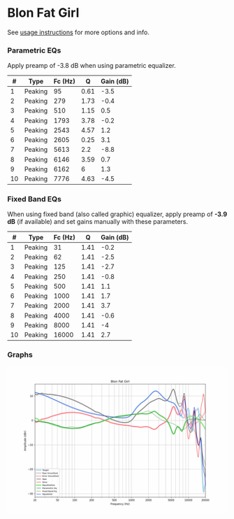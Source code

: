 # Blon Fat Girl
See [usage instructions](https://github.com/jaakkopasanen/AutoEq#usage) for more options and info.

### Parametric EQs
Apply preamp of -3.8 dB when using parametric equalizer.

|   # | Type    |   Fc (Hz) |    Q |   Gain (dB) |
|-----|---------|-----------|------|-------------|
|   1 | Peaking |        95 | 0.61 |        -3.5 |
|   2 | Peaking |       279 | 1.73 |        -0.4 |
|   3 | Peaking |       510 | 1.15 |         0.5 |
|   4 | Peaking |      1793 | 3.78 |        -0.2 |
|   5 | Peaking |      2543 | 4.57 |         1.2 |
|   6 | Peaking |      2605 | 0.25 |         3.1 |
|   7 | Peaking |      5613 | 2.2  |        -8.8 |
|   8 | Peaking |      6146 | 3.59 |         0.7 |
|   9 | Peaking |      6162 | 6    |         1.3 |
|  10 | Peaking |      7776 | 4.63 |        -4.5 |

### Fixed Band EQs
When using fixed band (also called graphic) equalizer, apply preamp of **-3.9 dB** (if available) and set gains manually with these parameters.

|   # | Type    |   Fc (Hz) |    Q |   Gain (dB) |
|-----|---------|-----------|------|-------------|
|   1 | Peaking |        31 | 1.41 |        -0.2 |
|   2 | Peaking |        62 | 1.41 |        -2.5 |
|   3 | Peaking |       125 | 1.41 |        -2.7 |
|   4 | Peaking |       250 | 1.41 |        -0.8 |
|   5 | Peaking |       500 | 1.41 |         1.1 |
|   6 | Peaking |      1000 | 1.41 |         1.7 |
|   7 | Peaking |      2000 | 1.41 |         3.7 |
|   8 | Peaking |      4000 | 1.41 |        -0.6 |
|   9 | Peaking |      8000 | 1.41 |        -4   |
|  10 | Peaking |     16000 | 1.41 |         2.7 |

### Graphs
![](./Blon%20Fat%20Girl.png)
